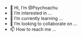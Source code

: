 - 👋 Hi, I’m @Psychoachu
- 👀 I’m interested in ...
- 🌱 I’m currently learning ...
- 💞️ I’m looking to collaborate on ...
- 📫 How to reach me ...

<!---
Psychoachu/Psychoachu is a ✨ special ✨ repository because its `README.md` (this file) appears on your GitHub profile.
You can click the Preview link to take a look at your changes.
--->
